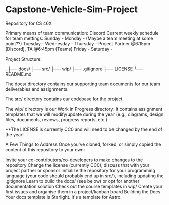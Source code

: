 # Capstone-Vehicle-Sim-Project
Repository for CS 46X

Primary means of team communication: Discord
Current weekly schedule for team mettings:
Sunday     - 
Monday     - (Maybe a team meeting at some point??)
Tuesday    -
Wednesday  -
Thursday   - Project Partner @6:15pm (Discord), TA @6:45pm (Teams) 
Friday     - 
Saturday   - 


Project Structure:

.
├── docs/
├── src/
├── wip/
├── .gitignore
├── LICENSE
└── README.md

The docs/ directory contains our supporting team documents for our team deliverables and assignments.

The src/ directory contains our codebase for the project.

The wip/ directory is our Work in Progress directory. It contains assignment templates that we will modify/update during the year (e.g., diagrams, design files, documents, reviews, progress reports, etc.)

**The LICENSE is currently CC0 and will need to be changed by the end of the year!


A Few Things to Address
Once you've cloned, forked, or simply copied the content of this repository to your own:

Invite your co-contributors/co-developers to make changes to the repository
Change the license (currently CC0), discuss that with your project partner or sponsor
Initialize the repository for your programming language (your code should probably end up in src/), including updating the .gitignore
Learn to build the docs/ (see below) or opt for another documentation solution
Check out the course templates in wip/
Create your first issues and organise them in a project/kanban board
Building the Docs
Your docs template is Starlight. It's a template for Astro.
